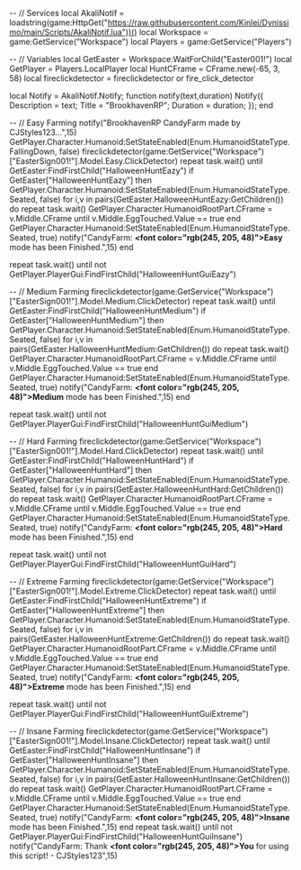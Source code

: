 -- // Services
local AkaliNotif = loadstring(game:HttpGet("https://raw.githubusercontent.com/Kinlei/Dynissimo/main/Scripts/AkaliNotif.lua"))()
local Workspace = game:GetService("Workspace")
local Players = game:GetService("Players")

-- // Variables
local GetEaster = Workspace:WaitForChild("Easter001!")
local GetPlayer = Players.LocalPlayer
local HuntCFrame = CFrame.new(-65, 3, 58)
local fireclickdetector = fireclickdetector or fire_click_detector

local Notify = AkaliNotif.Notify;
function notify(text,duration)
Notify({
Description = text;
Title = "BrookhavenRP";
Duration = duration;
});
end

-- // Easy Farming
notify("BrookhavenRP CandyFarm made by CJStyles123...",15)
GetPlayer.Character.Humanoid:SetStateEnabled(Enum.HumanoidStateType.FallingDown, false)
fireclickdetector(game:GetService("Workspace")["EasterSign001!"].Model.Easy.ClickDetector)
repeat task.wait() until GetEaster:FindFirstChild("HalloweenHuntEazy")
if GetEaster["HalloweenHuntEazy"] then
GetPlayer.Character.Humanoid:SetStateEnabled(Enum.HumanoidStateType.Seated, false)
for i,v in pairs(GetEaster.HalloweenHuntEazy:GetChildren()) do
repeat task.wait()
GetPlayer.Character.HumanoidRootPart.CFrame = v.Middle.CFrame
until v.Middle.EggTouched.Value == true
end
GetPlayer.Character.Humanoid:SetStateEnabled(Enum.HumanoidStateType.Seated, true)
notify("CandyFarm: <b><font color=\"rgb(245, 205, 48)\">Easy</font></b> mode has been Finished.",15)
end

repeat task.wait() until not GetPlayer.PlayerGui:FindFirstChild("HalloweenHuntGuiEazy")

-- // Medium Farming
fireclickdetector(game:GetService("Workspace")["EasterSign001!"].Model.Medium.ClickDetector)
repeat task.wait() until GetEaster:FindFirstChild("HalloweenHuntMedium")
if GetEaster["HalloweenHuntMedium"] then
GetPlayer.Character.Humanoid:SetStateEnabled(Enum.HumanoidStateType.Seated, false)
for i,v in pairs(GetEaster.HalloweenHuntMedium:GetChildren()) do
repeat task.wait()
GetPlayer.Character.HumanoidRootPart.CFrame = v.Middle.CFrame
until v.Middle.EggTouched.Value == true
end
GetPlayer.Character.Humanoid:SetStateEnabled(Enum.HumanoidStateType.Seated, true)
notify("CandyFarm: <b><font color=\"rgb(245, 205, 48)\">Medium</font></b> mode has been Finished.",15)
end

repeat task.wait() until not GetPlayer.PlayerGui:FindFirstChild("HalloweenHuntGuiMedium")

-- // Hard Farming
fireclickdetector(game:GetService("Workspace")["EasterSign001!"].Model.Hard.ClickDetector)
repeat task.wait() until GetEaster:FindFirstChild("HalloweenHuntHard")
if GetEaster["HalloweenHuntHard"] then
GetPlayer.Character.Humanoid:SetStateEnabled(Enum.HumanoidStateType.Seated, false)
for i,v in pairs(GetEaster.HalloweenHuntHard:GetChildren()) do
repeat task.wait()
GetPlayer.Character.HumanoidRootPart.CFrame = v.Middle.CFrame
until v.Middle.EggTouched.Value == true
end
GetPlayer.Character.Humanoid:SetStateEnabled(Enum.HumanoidStateType.Seated, true)
notify("CandyFarm: <b><font color=\"rgb(245, 205, 48)\">Hard</font></b> mode has been Finished.",15)
end

repeat task.wait() until not GetPlayer.PlayerGui:FindFirstChild("HalloweenHuntGuiHard")

-- // Extreme Farming
fireclickdetector(game:GetService("Workspace")["EasterSign001!"].Model.Extreme.ClickDetector)
repeat task.wait() until GetEaster:FindFirstChild("HalloweenHuntExtreme")
if GetEaster["HalloweenHuntExtreme"] then
GetPlayer.Character.Humanoid:SetStateEnabled(Enum.HumanoidStateType.Seated, false)
for i,v in pairs(GetEaster.HalloweenHuntExtreme:GetChildren()) do
repeat task.wait()
GetPlayer.Character.HumanoidRootPart.CFrame = v.Middle.CFrame
until v.Middle.EggTouched.Value == true
end
GetPlayer.Character.Humanoid:SetStateEnabled(Enum.HumanoidStateType.Seated, true)
notify("CandyFarm: <b><font color=\"rgb(245, 205, 48)\">Extreme</font></b> mode has been Finished.",15)
end

repeat task.wait() until not GetPlayer.PlayerGui:FindFirstChild("HalloweenHuntGuiExtreme")

-- // Insane Farming
fireclickdetector(game:GetService("Workspace")["EasterSign001!"].Model.Insane.ClickDetector)
repeat task.wait() until GetEaster:FindFirstChild("HalloweenHuntInsane")
if GetEaster["HalloweenHuntInsane"] then
GetPlayer.Character.Humanoid:SetStateEnabled(Enum.HumanoidStateType.Seated, false)
for i,v in pairs(GetEaster.HalloweenHuntInsane:GetChildren()) do
repeat task.wait()
GetPlayer.Character.HumanoidRootPart.CFrame = v.Middle.CFrame
until v.Middle.EggTouched.Value == true
end
GetPlayer.Character.Humanoid:SetStateEnabled(Enum.HumanoidStateType.Seated, true)
notify("CandyFarm: <b><font color=\"rgb(245, 205, 48)\">Insane</font></b> mode has been Finished.",15)
end
repeat task.wait() until not GetPlayer.PlayerGui:FindFirstChild("HalloweenHuntGuiInsane")
notify("CandyFarm: Thank <b><font color=\"rgb(245, 205, 48)\">You</font></b> for using this script! - CJStyles123",15)

